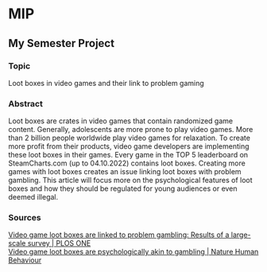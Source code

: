 # MIP

## My Semester Project

### Topic

Loot boxes in video games and their link to problem gaming

### Abstract

Loot boxes are crates in video games that contain randomized game content. Generally, adolescents are more prone to play video games. More than 2 billion people worldwide play video games for relaxation. To create more profit from their products, video game developers are implementing these loot boxes in their games. Every game in the TOP 5 leaderboard on SteamCharts.com (up to 04.10.2022) contains loot boxes. Creating more games with loot boxes creates an issue linking loot boxes with problem gambling. This article will focus more on the psychological features of loot boxes and how they should be regulated for young audiences or even deemed illegal.

### Sources

[Video game loot boxes are linked to problem gambling: Results of a large-scale survey | PLOS ONE](https://journals.plos.org/plosone/article?id=10.1371/journal.pone.0206767)  
[Video game loot boxes are psychologically akin to gambling | Nature Human Behaviour](https://www.nature.com/articles/s41562-018-0360-1)
